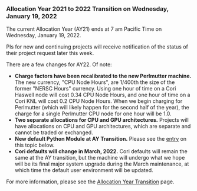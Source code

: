 ### Allocation Year 2021 to 2022 Transition on Wednesday, January 19, 2022

The current Allocation Year (AY21) ends at 7 am Pacific Time on Wednesday,
January 19, 2022.

PIs for new and continuing projects will receive notification of the status of 
their project request later this week.

There are a few changes for AY22. Of note:
- **Charge factors have been recalibrated to the new Perlmutter machine.** The 
new currency, "CPU Node Hours", are 1/400th the size of the former "NERSC Hours"
currency. Using one hour of time on a Cori Haswell node will cost 0.34 CPU Node
Hours, and one hour of time on a Cori KNL will cost 0.2 CPU Node Hours. When we
begin charging for Perlmutter (which will likely happen for the second half of
the year), the charge for a single Perlmutter CPU node for one hour will be 1.0.
- **Two separate allocations for CPU and GPU architectures.** Projects will have
allocations on CPU and GPU architectures, which are separate and cannot be
traded or exchanged.
- **New default Python Module at AY Transition.** Please see the 
[entry](#python) on this topic below.
- **Cori defaults will change in March, 2022.** Cori defaults will remain the
same at the AY transition, but the machine will undergo what we hope will be its
final major system upgrade during the March maintenance, at which time the
default user environment will be updated.

For more information, please see the 
[Allocation Year Transition](https://www.nersc.gov/news-publications/announcements/allocation-year-transition-2021-to-2022) 
page.
